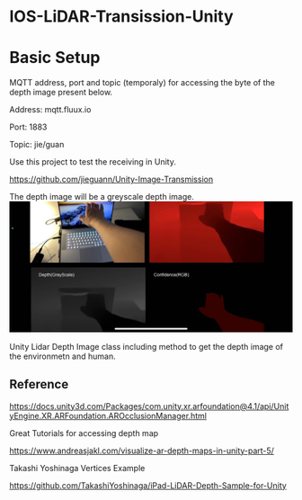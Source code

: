# IOS-LiDAR-Transission-Unity


# Basic Setup #

MQTT address, port and topic (temporaly) for accessing the byte of the depth image present below.

Address: mqtt.fluux.io

Port: 1883

Topic: jie/guan

Use this project to test the receiving in Unity.

https://github.com/jieguann/Unity-Image-Transmission

The depth image will be a greyscale depth image.
![Alt text](Images/8959f8ab1e50ac892b3d99719051e26.jpg)

Unity Lidar Depth Image class including method to get the depth image of the environmetn and human.


## Reference ##

https://docs.unity3d.com/Packages/com.unity.xr.arfoundation@4.1/api/UnityEngine.XR.ARFoundation.AROcclusionManager.html

Great Tutorials for accessing depth map

https://www.andreasjakl.com/visualize-ar-depth-maps-in-unity-part-5/




Takashi Yoshinaga Vertices Example

https://github.com/TakashiYoshinaga/iPad-LiDAR-Depth-Sample-for-Unity
